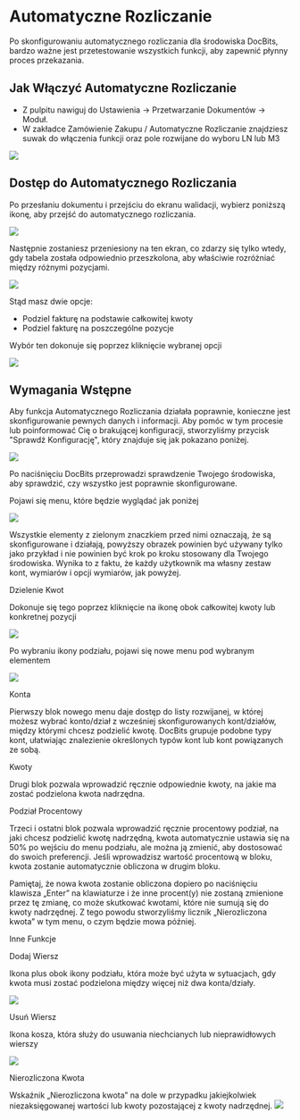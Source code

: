 # Automatyczne Rozliczanie

Po skonfigurowaniu automatycznego rozliczania dla środowiska DocBits, bardzo ważne jest przetestowanie wszystkich funkcji, aby zapewnić płynny proces przekazania.&#x20;

## Jak Włączyć Automatyczne Rozliczanie

* Z pulpitu nawiguj do Ustawienia → Przetwarzanie Dokumentów → Moduł.
* W zakładce Zamówienie Zakupu / Automatyczne Rozliczanie znajdziesz suwak do włączenia funkcji oraz pole rozwijane do wyboru LN lub M3

&#x20;![](https://lh7-us.googleusercontent.com/c3aUKad-\_Wl1-wdhTGAweIe4LGsYZx5Bor8FDKAhALTm8UeO544o7w3VwDBYFSCgzzq37Jce5yKbRaQytI0nz95Ja73rLEAZHIuoTk0V7tn6q7F6Efx6pPlHll1Ek1ZItnmcnGUtgm3Y0GA8pbbshYU)

## Dostęp do Automatycznego Rozliczania

Po przesłaniu dokumentu i przejściu do ekranu walidacji, wybierz poniższą ikonę, aby przejść do automatycznego rozliczania.

![](https://lh7-us.googleusercontent.com/y-GgwfK7QdmuvVLGxaLhzgA-AhUNHaWfEin8iEdOFCJQE9brJzoXdIIa6B\_E0B2fXR9ahQ7ukllz\_rmI72P4Sujv0cWjEns-u0ro2EqthuwHGN8XVVnaP9or\_c3XzTQ46ZUKf84LMxvl\_yOc5BBE3qc)

Następnie zostaniesz przeniesiony na ten ekran, co zdarzy się tylko wtedy, gdy tabela została odpowiednio przeszkolona, aby właściwie rozróżniać między różnymi pozycjami.

![](https://lh7-us.googleusercontent.com/1z8qvnZJoqk2bhjah6HJ7E9Z\_Dhrmi6kTZuXAKSmXT7T-pWnI176DQbliroCPvCEIIhYYnezL5ae\_Az\_O2MWTeOTC6qZvtJ5rlThPYnKnDTIHoDIi6zsahnUuvsD7YtZROXZ4U44L2aWufBsE7QqbiA)

Stąd masz dwie opcje:

* Podziel fakturę na podstawie całkowitej kwoty
* Podziel fakturę na poszczególne pozycje

Wybór ten dokonuje się poprzez kliknięcie wybranej opcji

![](https://lh7-us.googleusercontent.com/Mbusr1kisZSjyU\_YJJ-8sLfwcyBOutRPUymIuuiynvEjjD1-iY\_3kACHdf9g3VcfYtHS6\_eMSFX-3RuA2Wyhq3JDjw7VsuxOijT2q9ey6DWrLzBAK7wPFXUiyapbSEK97E2Rpbop42ZAvW4zJkD-Rz4)

## Wymagania Wstępne

Aby funkcja Automatycznego Rozliczania działała poprawnie, konieczne jest skonfigurowanie pewnych danych i informacji. Aby pomóc w tym procesie lub poinformować Cię o brakującej konfiguracji, stworzyliśmy przycisk "Sprawdź Konfigurację", który znajduje się jak pokazano poniżej.

![](https://lh7-us.googleusercontent.com/zCqiu\_\_deFqdYih9yBGQhxbgXYuBvLFhSd48k-gA9sQoxoBibeyUAEc9k9HQCnmuddIU2Bws7IfK3JCuXylCo6sCdyuUNOeUHRLGGH3Jvz5MJRJU5cmsyzrH5lTo0eH\_ygFTuXc9dI3BZ\_wW-ybzHKw)

Po naciśnięciu DocBits przeprowadzi sprawdzenie Twojego środowiska, aby sprawdzić, czy wszystko jest poprawnie skonfigurowane.

Pojawi się menu, które będzie wyglądać jak poniżej

![](https://lh7-us.googleusercontent.com/v2UhbvTVO7pw29xeRb1kjWlVq8xPmYQNeoXpUZpztcvuWdpFR01u46yRaS3rKeTIhr9k0wor46wwUcoOaOwoP49CGW5VlsLI6fd15DvfnykRC9lFJkY8RN\_Y6DlHP7t4ldPROsdCqIjgg7e3dIK5J9s)

Wszystkie elementy z zielonym znaczkiem przed nimi oznaczają, że są skonfigurowane i działają, powyższy obrazek powinien być używany tylko jako przykład i nie powinien być krok po kroku stosowany dla Twojego środowiska. Wynika to z faktu, że każdy użytkownik ma własny zestaw kont, wymiarów i opcji wymiarów, jak powyżej.

Dzielenie Kwot

Dokonuje się tego poprzez kliknięcie na ikonę obok całkowitej kwoty lub konkretnej pozycji

![](https://lh7-us.googleusercontent.com/SzOTCQ8pox0UPXhlCeSLuqzeD\_gOfmFBkxzmae4Ms2JYLU\_GeQPgd5iITPiedpV12bNozVTFI8Z3cRtacEogkb5OU5OAiKJ4HV7li2HqDsZjYzES8WcCpPDWlYPjRrPfBo5LCGaxtd8uerJqUbmMQcg)

Po wybraniu ikony podziału, pojawi się nowe menu pod wybranym elementem

![](https://lh7-us.googleusercontent.com/NMyfsDFrPh7NwQNXF1FHP-oHDkBTUqoniwq48Pri7ULHiZRHuYVJ\_RTiSqt12LG1Q7ut9UTmmlQC0-y2Le5cMJ-c\_OwpWJ7s09r3kHS8I2wca75EiKfa4u2uBkYudgJ-gkEC7yK8OtweSyuqOZ2hh2Y)

Konta

Pierwszy blok nowego menu daje dostęp do listy rozwijanej, w której możesz wybrać konto/dział z wcześniej skonfigurowanych kont/działów, między którymi chcesz podzielić kwotę. DocBits grupuje podobne typy kont, ułatwiając znalezienie określonych typów kont lub kont powiązanych ze sobą.

Kwoty

Drugi blok pozwala wprowadzić ręcznie odpowiednie kwoty, na jakie ma zostać podzielona kwota nadrzędna.

Podział Procentowy

Trzeci i ostatni blok pozwala wprowadzić ręcznie procentowy podział, na jaki chcesz podzielić kwotę nadrzędną, kwota automatycznie ustawia się na 50% po wejściu do menu podziału, ale można ją zmienić, aby dostosować do swoich preferencji. Jeśli wprowadzisz wartość procentową w bloku, kwota zostanie automatycznie obliczona w drugim bloku.

Pamiętaj, że nowa kwota zostanie obliczona dopiero po naciśnięciu klawisza „Enter” na klawiaturze i że inne procent(y) nie zostaną zmienione przez tę zmianę, co może skutkować kwotami, które nie sumują się do kwoty nadrzędnej. Z tego powodu stworzyliśmy licznik „Nierozliczona kwota” w tym menu, o czym będzie mowa później.

Inne Funkcje

Dodaj Wiersz

Ikona plus obok ikony podziału, która może być użyta w sytuacjach, gdy kwota musi zostać podzielona między więcej niż dwa konta/działy.

![](https://lh7-us.googleusercontent.com/AzrPkawLROoACG3XpIpXXyRgVXa8giIkgOZ8sYc4LAHwuZRqmoiFas-oYUbR04vtPWiTPAwV\_tu-idfLG57VfaC9fvQl3Zpjdm-tNxVW7YK6-Kf-UeuYpkIenmJbQhdWfg71UezLIIG5\_4bhoSRZdtk)

Usuń Wiersz

Ikona kosza, która służy do usuwania niechcianych lub nieprawidłowych wierszy

![](https://lh7-us.googleusercontent.com/2gAuz4KkU3xQuYZ-6w5p8T43JTJu\_aUdYfWHGBpQc\_LNPXjNu7BgN3maRgfqCzSsWyZ27j8BNn7PNzA2Tj6ZZx5T5rcJjmaFlPQZ5ioXRMoB8zSbGDawsopPoxlX2yZU\_-rh-\_D02iuzCjWDYOCJ7KE)

Nierozliczona Kwota

Wskaźnik „Nierozliczona kwota” na dole w przypadku jakiejkolwiek niezaksięgowanej wartości lub kwoty pozostającej z kwoty nadrzędnej.
![](https://lh7-us.googleusercontent.com/xZ2RqteuST79CFiKJRBDLwIBBLMa2E_vdaMmpTM3NN2qxuwCr8j208wZVHgY1Q9bg46EhRPeQpM_K1V85yIzU88D7tGRPiP3pkpzXUBv_vZbPrIM1S41ZeRcMMVW60nf5Whngnpbluw9M30bjDwcoQ0)
